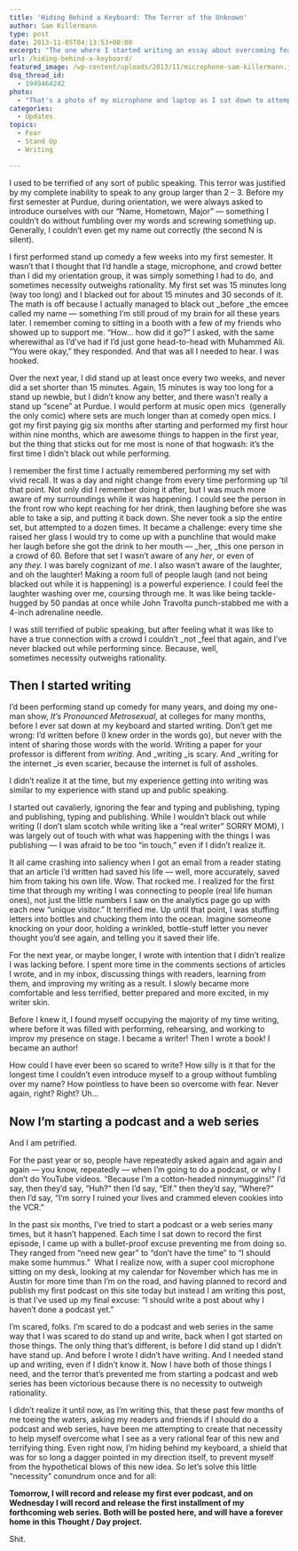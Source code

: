 ```yaml
---
title: 'Hiding Behind a Keyboard: The Terror of the Unknown'
author: Sam Killermann
type: post
date: 2013-11-05T04:13:53+00:00
excerpt: "The one where I started writing an essay about overcoming fears in my life and accidentally realized how to overcome one I'm currently struggling with."
url: /hiding-behind-a-keyboard/
featured_image: /wp-content/uploads/2013/11/microphone-sam-killermann.jpg
dsq_thread_id:
  - 1949464242
photo:
  - "That's a photo of my microphone and laptop as I sat down to attempt to record my first podcast, and then cowardly backed out."
categories:
  - Updates
topics:
  - Fear
  - Stand Up
  - Writing

---
```

I used to be terrified of any sort of public speaking. This terror was justified by my complete inability to speak to any group larger than 2 &#8211; 3. Before my first semester at Purdue, during orientation, we were always asked to introduce ourselves with our &#8220;Name, Hometown, Major&#8221; &#8212; something I couldn&#8217;t do without fumbling over my words and screwing something up. Generally, I couldn&#8217;t even get my name out correctly (the second N is silent).

I first performed stand up comedy a few weeks into my first semester. It wasn&#8217;t that I thought that I&#8217;d handle a stage, microphone, and crowd better than I did my orientation group, it was simply something I had to do, and sometimes necessity outweighs rationality. My first set was 15 minutes long (way too long) and I blacked out for about 15 minutes and 30 seconds of it. The math is off because I actually managed to black out _before _the emcee called my name &#8212; something I&#8217;m still proud of my brain for all these years later. I remember coming to sitting in a booth with a few of my friends who showed up to support me. &#8220;How&#8230; how did it go?&#8221; I asked, with the same wherewithal as I&#8217;d&#8217;ve had if I&#8217;d just gone head-to-head with Muhammed Ali. &#8220;You were okay,&#8221; they responded. And that was all I needed to hear. I was hooked.

Over the next year, I did stand up at least once every two weeks, and never did a set shorter than 15 minutes. Again, 15 minutes is way too long for a stand up newbie, but I didn&#8217;t know any better, and there wasn&#8217;t really a stand up &#8220;scene&#8221; at Purdue. I would perform at music open mics  (generally the only comic) where sets are much longer than at comedy open mics. I got my first paying gig six months after starting and performed my first hour within nine months, which are awesome things to happen in the first year, but the thing that sticks out for me most is none of that hogwash: it&#8217;s the first time I didn&#8217;t black out while performing.

I remember the first time I actually remembered performing my set with vivid recall. It was a day and night change from every time performing up &#8217;til that point. Not only did I remember doing it after, but I was much more aware of my surroundings while it was happening. I could see the person in the front row who kept reaching for her drink, then laughing before she was able to take a sip, and putting it back down. She never took a sip the entire set, but attempted to a dozen times. It became a challenge: every time she raised her glass I would try to come up with a punchline that would make her laugh before she got the drink to her mouth &#8212; _her, _this one person in a crowd of 60. Before that set I wasn&#8217;t aware of any _her_, or even of any _they._ I was barely cognizant of _me_. I also wasn&#8217;t aware of the laughter, and oh the laughter! Making a room full of people laugh (and not being blacked out while it is happening) is a powerful experience. I could feel the laughter washing over me, coursing through me. It was like being tackle-hugged by 50 pandas at once while John Travolta punch-stabbed me with a 4-inch adrenaline needle.

I was still terrified of public speaking, but after feeling what it was like to have a true connection with a crowd I couldn&#8217;t _not _feel that again, and I&#8217;ve never blacked out while performing since. Because, well, sometimes necessity outweighs rationality.

## Then I started writing

I&#8217;d been performing stand up comedy for many years, and doing my one-man show, _It&#8217;s Pronounced Metrosexual_, at colleges for many months, before I ever sat down at my keyboard and started writing. Don&#8217;t get me wrong: I&#8217;d written before (I knew order in the words go), but never with the intent of sharing those words with the world. Writing a paper for your professor is different from _writing_. And _writing _is scary. And _writing for the internet _is even scarier, because the internet is full of assholes.

I didn&#8217;t realize it at the time, but my experience getting into writing was similar to my experience with stand up and public speaking.

I started out cavalierly, ignoring the fear and typing and publishing, typing and publishing, typing and publishing. While I wouldn&#8217;t black out while writing (I don&#8217;t slam scotch while writing like a &#8220;real writer&#8221; SORRY MOM), I was largely out of touch with what was happening with the things I was publishing &#8212; I was afraid to be too &#8220;in touch,&#8221; even if I didn&#8217;t realize it.

It all came crashing into saliency when I got an email from a reader stating that an article I&#8217;d written had saved his life &#8212; well, more accurately, saved him from taking his own life. Wow. That rocked me. I realized for the first time that through my writing I was connecting to people (real life human ones), not just the little numbers I saw on the analytics page go up with each new &#8220;unique visitor.&#8221; It terrified me. Up until that point, I was stuffing letters into bottles and chucking them into the ocean. Imagine someone knocking on your door, holding a wrinkled, bottle-stuff letter you never thought you&#8217;d see again, and telling you it saved their life.

For the next year, or maybe longer, I wrote with intention that I didn&#8217;t realize I was lacking before. I spent more time in the comments sections of articles I wrote, and in my inbox, discussing things with readers, learning from them, and improving my writing as a result. I slowly became more comfortable and less terrified, better prepared and more excited, in my writer skin.

Before I knew it, I found myself occupying the majority of my time writing, where before it was filled with performing, rehearsing, and working to improv my presence on stage. I became a writer! Then I wrote a book! I became an author!

How could I have ever been so scared to write? How silly is it that for the longest time I couldn&#8217;t even introduce myself to a group without fumbling over my name? How pointless to have been so overcome with fear. Never again, right? Right? Uh&#8230;

## Now I&#8217;m starting a podcast and a web series

And I am petrified.

For the past year or so, people have repeatedly asked again and again and again &#8212; you know, repeatedly &#8212; when I&#8217;m going to do a podcast, or why I don&#8217;t do YouTube videos. &#8220;Because I&#8217;m a cotton-headed ninnymuggins!&#8221; I&#8217;d say, then they&#8217;d say, &#8220;Huh?&#8221; then I&#8217;d say, &#8220;Elf.&#8221; then they&#8217;d say, &#8220;Where?&#8221; then I&#8217;d say, &#8220;I&#8217;m sorry I ruined your lives and crammed eleven cookies into the VCR.&#8221;

In the past six months, I&#8217;ve tried to start a podcast or a web series many times, but it hasn&#8217;t happened. Each time I sat down to record the first episode, I came up with a bullet-proof excuse preventing me from doing so. They ranged from &#8220;need new gear&#8221; to &#8220;don&#8217;t have the time&#8221; to &#8220;I should make some hummus.&#8221;  What I realize now, with a super cool microphone sitting on my desk, looking at my calendar for November which has me in Austin for more time than I&#8217;m on the road, and having planned to record and publish my first podcast on this site today but instead I am writing this post, is that I&#8217;ve used up my final excuse: &#8220;I should write a post about why I haven&#8217;t done a podcast yet.&#8221;

I&#8217;m scared, folks. I&#8217;m scared to do a podcast and web series in the same way that I was scared to do stand up and write, back when I got started on those things. The only thing that&#8217;s different, is before I did stand up I didn&#8217;t have stand up. And before I wrote I didn&#8217;t have writing. And I needed stand up and writing, even if I didn&#8217;t know it. Now I have both of those things I need, and the terror that&#8217;s prevented me from starting a podcast and web series has been victorious because there is no necessity to outweigh rationality.

I didn&#8217;t realize it until now, as I&#8217;m writing this, that these past few months of me toeing the waters, asking my readers and friends if I should do a podcast and web series, have been me attempting to create that necessity to help myself overcome what I see as a very rational fear of this new and terrifying thing. Even right now, I&#8217;m hiding behind my keyboard, a shield that was for so long a dagger pointed in my direction itself, to prevent myself from the hypothetical blows of this new idea. So let&#8217;s solve this little &#8220;necessity&#8221; conundrum once and for all:

**Tomorrow, I will record and release my first ever podcast, and on Wednesday I will record and release the first installment of my forthcoming web series. Both will be posted here, and will have a forever home in this Thought / Day project.**

Shit.